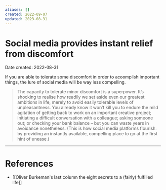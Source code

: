```yaml
---
aliases: []
created: 2022-09-07
updated: 2023-08-31
---
```


# Social media provides instant relief from discomfort
Date created: 2022-08-31

If you are able to tolerate some discomfort in order to acoomplish important things, the lure of social media will be way less compelling.

> The capacity to tolerate minor discomfort is a superpower. It’s shocking to realise how readily we set aside even our greatest ambitions in life, merely to avoid easily tolerable levels of unpleasantness. You already know it won’t kill you to endure the mild agitation of getting back to work on an important creative project; initiating a difficult conversation with a colleague; asking someone out; or checking your bank balance – but you can waste years in avoidance nonetheless. (This is how social media platforms flourish: by providing an instantly available, compelling place to go at the first hint of unease.)
---
# References
* [[Oliver Burkeman's last column the eight secrets to a (fairly) fulfilled life]]